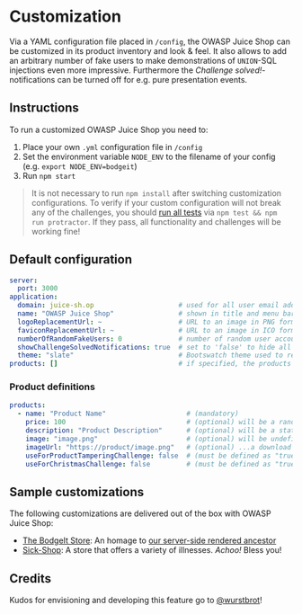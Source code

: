 # Customization

Via a YAML configuration file placed in `/config`, the OWASP Juice Shop
can be customized in its product inventory and look & feel. It also
allows to add an arbitrary number of fake users to make demonstrations
of `UNION`-SQL injections even more impressive. Furthermore the
_Challenge solved!_-notifications can be turned off for e.g. pure
presentation events.

## Instructions

To run a customized OWASP Juice Shop you need to:

1. Place your own `.yml` configuration file in `/config`
2. Set the environment variable `NODE_ENV` to the filename of your
   config (e.g. `export NODE_ENV=bodgeit`)
3. Run `npm start`

> It is not necessary to run `npm install` after switching customization
> configurations. To verify if your custom configuration will not break
> any of the challenges, you should
> [run all tests](https://github.com/bkimminich/juice-shop/blob/master/CUSTOMIZATION.md)
> via `npm test && npm run protractor`. If they pass, all functionality
> and challenges will be working fine!

## Default configuration

```yaml
server:
  port: 3000
application:
  domain: juice-sh.op                     # used for all user email addresses
  name: "OWASP Juice Shop"                # shown in title and menu bar 
  logoReplacementUrl: ~                   # URL to an image in PNG format to use as a logo instead of the default one
  faviconReplacementUrl: ~                # URL to an image in ICO format to use as a favicon instead of the default one
  numberOfRandomFakeUsers: 0              # number of random user accounts to be created (additional to pre-defined ones)
  showChallengeSolvedNotifications: true  # set to 'false' to hide all instant "challenge solved"-notifications
  theme: "slate"                          # Bootswatch theme used to render the UI (see https://bootswatch.com) 
products: []                              # if specified, the products to create instead of the default ones
```

### Product definitions

```yaml
products:
  - name: "Product Name"                    # (mandatory)
    price: 100                              # (optional) will be a random price if not specified
    description: "Product Description"      # (optional) will be a static "Lorem Ipsum" text if not specified
    image: "image.png"                      # (optional) will be undefined.png if not specified and...
    imageUrl: "https://product/image.png"   # (optional) ...a download URL is also not specified. Overrides "image" if both are specified
    useForProductTamperingChallenge: false  # (must be defined as "true" on exactly one product)
    useForChristmasChallenge: false         # (must be defined as "true" on exactly one product)
```

## Sample customizations

The following customizations are delivered out of the box with OWASP
Juice Shop:
* [The BodgeIt Store](https://github.com/bkimminich/juice-shop/blob/master/config/bodgeit.yml):
  An homage to [our server-side rendered ancestor](https://github.com/psiinon/bodgeit)
* [Sick-Shop](https://github.com/bkimminich/juice-shop/blob/master/config/sickshop.yml):
  A store that offers a variety of illnesses. _Achoo!_ Bless you!

## Credits

Kudos for envisioning and developing this feature go to
[@wurstbrot](https://github.com/wurstbrot)!
